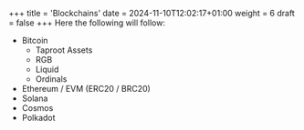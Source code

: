 +++
title = 'Blockchains'
date = 2024-11-10T12:02:17+01:00
weight = 6
draft = false
+++
Here the following will follow:
- Bitcoin
    - Taproot Assets
    - RGB
    - Liquid
    - Ordinals
- Ethereum / EVM (ERC20 / BRC20)
- Solana
- Cosmos
- Polkadot